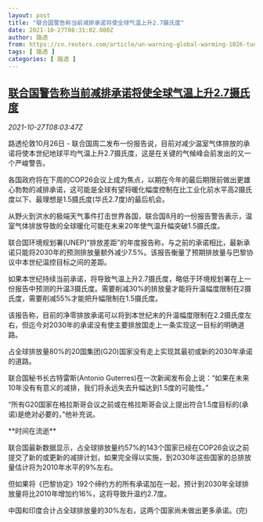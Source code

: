 ```yaml
---
layout: post
title: "联合国警告称当前减排承诺将使全球气温上升2.7摄氏度"
date: 2021-10-27T08:31:02.000Z
author: 路透
from: https://cn.reuters.com/article/un-warning-global-warming-1026-tues-idCNKBS2HH0U2
tags: [ 路透 ]
categories: [ 路透 ]
---
```

<!--1635323462000-->
[联合国警告称当前减排承诺将使全球气温上升2.7摄氏度](https://cn.reuters.com/article/un-warning-global-warming-1026-tues-idCNKBS2HH0U2)
------

<div>
<div><i>2021-10-27T08:03:47Z</i></div><p>路透伦敦10月26日 - 联合国周二发布一份报告说，目前对减少温室气体排放的承诺将使本世纪地球平均气温上升2.7摄氏度，这是在关键的气候峰会前发出的又一个严峻警告。</p><p>各国政府将在下周的COP26会议上成为焦点，以期在今年的最后期限前做出更雄心勃勃的减排承诺，这可能是全球有望将暖化幅度控制在比工业化前水平高2摄氏度以下、最理想是1.5摄氏度(华氏2.7度)的最后机会。</p><p>从野火到洪水的极端天气事件打击世界各国，联合国8月的一份报告警告表示，温室气体排放导致的全球暖化可能在未来20年使气温升幅突破1.5摄氏度。</p><p>联合国环境规划署(UNEP)“排放差距”的年度报告称，与之前的承诺相比，最新承诺只能将2030年的预测排放量额外减少7.5%。该报告衡量了预期排放量与巴黎协议中本世纪温控目标之间的差距。</p><p>如果本世纪持续当前承诺，将导致气温上升2.7摄氏度，略低于环境规划署在上一份报告中预测的升温3摄氏度。需要削减30%的排放量才能将升温幅度限制在2摄氏度，需要削减55%才能把升幅限制在1.5摄氏度。</p><p>该报告称，目前的净零排放承诺可以将到本世纪末的升温幅度限制在2.2摄氏度左右，但迄今对2030年的承诺没有使主要排放国走上一条实现这一目标的明确道路。</p><p>占全球排放量80%的20国集团(G20)国家没有走上实现其最初或新的2030年承诺的道路。</p><p>联合国秘书长古特雷斯(Antonio Guterres)在一次新闻发布会上说：“如果在未来10年没有有意义的减排，我们将永远失去升幅达到1.5度的可能性。”</p><p>“所有G20国家在格拉斯哥会议之前或在格拉斯哥会议上提出符合1.5度目标的(承诺)是绝对必要的，”他补充说。</p><p>**时间在流逝**</p><p>联合国最新数据显示，占全球排放量约57%的143个国家已经在COP26会议之前提交了新的或更新的减排计划，如果完全得以实施，到2030年这些国家的总排放量估计将为2010年水平的9%左右。</p><p>但如果将《巴黎协定》192个缔约方的所有承诺加在一起，预计到2030年全球排放量将比2010年增加约16%，这将导致升温约2.7度。</p><p>中国和印度合计占全球排放量的30%左右，这两个国家尚未做出更多承诺。(完)</p>
</div>

